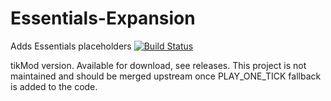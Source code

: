 # Essentials-Expansion
Adds Essentials placeholders
[![Build Status](http://ci.extendedclip.com/buildStatus/icon?job=Essentials-Expansion)](http://ci.extendedclip.com/job/Essentials-Expansion/)

tikMod version.
Available for download, see releases.
This project is not maintained and should be merged upstream once PLAY_ONE_TICK fallback is added to the code.

